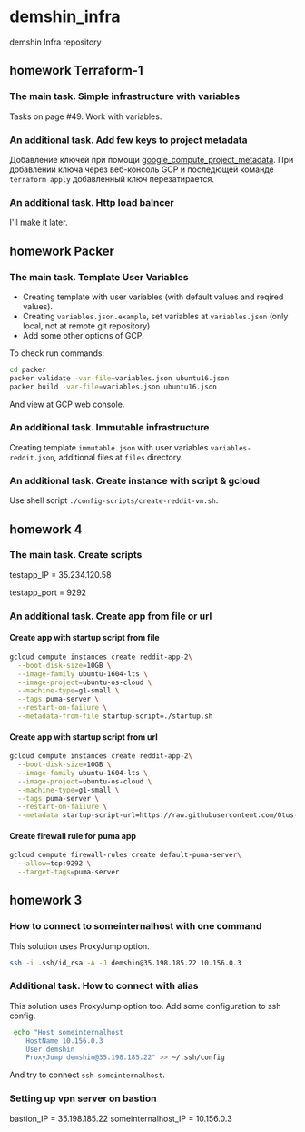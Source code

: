 # demshin_infra

demshin Infra repository

## homework Terraform-1

### The main task. Simple infrastructure with variables

Tasks on page #49. Work with variables.

### An additional task. Add few keys to project metadata

Добавление ключей при помощи [google_compute_project_metadata](https://www.terraform.io/docs/providers/google/r/compute_project_metadata.html).
При добавлении ключа через веб-консоль GCP и последющей команде `terraform apply` добавленный ключ перезатирается.

### An additional task. Http load balncer

I'll make it later.

## homework Packer

### The main task. Template User Variables

- Creating template with user variables (with default values and reqired values).
- Creating `variables.json.example`, set variables at `variables.json` (only local, not at remote git repository)
- Add some other options of GCP.

To check run commands:

```bash
cd packer
packer validate -var-file=variables.json ubuntu16.json
packer build -var-file=variables.json ubuntu16.json
```

And view at GCP web console.

### An additional task. Immutable infrastructure

Creating template `immutable.json` with user variables `variables-reddit.json`, additional files at `files` directory.

### An additional task. Create instance with script & gcloud

Use shell script `./config-scripts/create-reddit-vm.sh`.

## homework 4

### The main task. Create scripts

testapp_IP = 35.234.120.58

testapp_port = 9292

### An additional task. Create app from file or url

#### Create app with startup script from file

```bash
gcloud compute instances create reddit-app-2\
  --boot-disk-size=10GB \
  --image-family ubuntu-1604-lts \
  --image-project=ubuntu-os-cloud \
  --machine-type=g1-small \
  --tags puma-server \
  --restart-on-failure \
  --metadata-from-file startup-script=./startup.sh
```

#### Create app with startup script from url

```bash
gcloud compute instances create reddit-app-2\
  --boot-disk-size=10GB \
  --image-family ubuntu-1604-lts \
  --image-project=ubuntu-os-cloud \
  --machine-type=g1-small \
  --tags puma-server \
  --restart-on-failure \
  --metadata startup-script-url=https://raw.githubusercontent.com/Otus-DevOps-2018-05/demshin_infra/cloud-testapp/startup.sh
```

#### Create firewall rule for puma app

```bash
gcloud compute firewall-rules create default-puma-server\
  --allow=tcp:9292 \
  --target-tags=puma-server
```

## homework 3

### How to connect to someinternalhost with one command

This solution uses ProxyJump option.

```bash
ssh -i .ssh/id_rsa -A -J demshin@35.198.185.22 10.156.0.3
```

### Additional task. How to connect with alias

This solution uses ProxyJump option too.
Add some configuration to ssh config.

```bash
 echo "Host someinternalhost
    HostName 10.156.0.3
    User demshin
    ProxyJump demshin@35.198.185.22" >> ~/.ssh/config
```

And try to connect `ssh someinternalhost`.

### Setting up vpn server on bastion

bastion_IP = 35.198.185.22
someinternalhost_IP = 10.156.0.3
